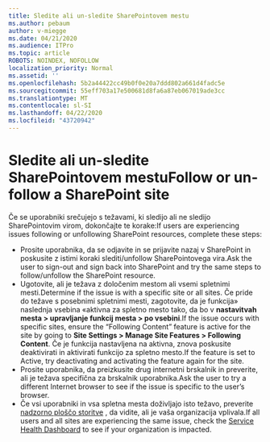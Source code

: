 ```yaml
---
title: Sledite ali un-sledite SharePointovem mestu
ms.author: pebaum
author: v-miegge
ms.date: 04/21/2020
ms.audience: ITPro
ms.topic: article
ROBOTS: NOINDEX, NOFOLLOW
localization_priority: Normal
ms.assetid: ''
ms.openlocfilehash: 5b2a44422cc49b0f0e20a7ddd802a661d4fadc5e
ms.sourcegitcommit: 55eff703a17e500681d8fa6a87eb067019ade3cc
ms.translationtype: MT
ms.contentlocale: sl-SI
ms.lasthandoff: 04/22/2020
ms.locfileid: "43720942"
---
```

# <a name="follow-or-un-follow-a-sharepoint-site"></a><span data-ttu-id="5a1cd-102">Sledite ali un-sledite SharePointovem mestu</span><span class="sxs-lookup"><span data-stu-id="5a1cd-102">Follow or un-follow a SharePoint site</span></span>

<span data-ttu-id="5a1cd-103">Če se uporabniki srečujejo s težavami, ki sledijo ali ne sledijo SharePointovim virom, dokončajte te korake:</span><span class="sxs-lookup"><span data-stu-id="5a1cd-103">If users are experiencing issues following or unfollowing SharePoint resources, complete these steps:</span></span>

* <span data-ttu-id="5a1cd-104">Prosite uporabnika, da se odjavite in se prijavite nazaj v SharePoint in poskusite z istimi koraki slediti/unfollow SharePointovega vira.</span><span class="sxs-lookup"><span data-stu-id="5a1cd-104">Ask the user to sign-out and sign back into SharePoint and try the same steps to follow/unfollow the SharePoint resource.</span></span>
* <span data-ttu-id="5a1cd-105">Ugotovite, ali je težava z določenim mestom ali vsemi spletnimi mesti.</span><span class="sxs-lookup"><span data-stu-id="5a1cd-105">Determine if the issue is with a specific site or all sites.</span></span> <span data-ttu-id="5a1cd-106">Če pride do težave s posebnimi spletnimi mesti, zagotovite, da je funkcija» naslednja vsebina «aktivna za spletno mesto tako, da bo v **nastavitvah mesta > upravljanje funkcij mesta > po vsebini**.</span><span class="sxs-lookup"><span data-stu-id="5a1cd-106">If the issue occurs with specific sites, ensure the “Following Content” feature is active for the site by going to **Site Settings > Manage Site Features > Following Content**.</span></span> <span data-ttu-id="5a1cd-107">Če je funkcija nastavljena na aktivna, znova poskusite deaktivirati in aktivirati funkcijo za spletno mesto.</span><span class="sxs-lookup"><span data-stu-id="5a1cd-107">If the feature is set to Active, try deactivating and activating the feature again for the site.</span></span>
* <span data-ttu-id="5a1cd-108">Prosite uporabnika, da preizkusite drug internetni brskalnik in preverite, ali je težava specifična za brskalnik uporabnika.</span><span class="sxs-lookup"><span data-stu-id="5a1cd-108">Ask the user to try a different Internet browser to see if the issue is specific to the user’s browser.</span></span>
* <span data-ttu-id="5a1cd-109">Če vsi uporabniki in vsa spletna mesta doživljajo isto težavo, preverite [nadzorno ploščo storitve](https://admin.microsoft.com/AdminPortal/Home#/servicehealth) , da vidite, ali je vaša organizacija vplivala.</span><span class="sxs-lookup"><span data-stu-id="5a1cd-109">If all users and all sites are experiencing the same issue, check the [Service Health Dashboard](https://admin.microsoft.com/AdminPortal/Home#/servicehealth) to see if your organization is impacted.</span></span>
